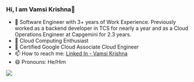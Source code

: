 ### Hi, I am Vamsi Krishna👋



- 🔭 Software Engineer with 3+ years of Work Experience. Previously worked as a backend developer in TCS for nearly a year and as a Cloud Operations Engineer at Capgemini for 2.3 years.
- 🌱 Cloud Computing Enthusiast
- 💬 Certified Google Cloud Associate Cloud Engineer
- 📫 How to reach me: [Linked In - Vamsi Krishna](https://www.linkedin.com/in/vamsi-krishna-25621a172/)
- 😄 Pronouns: He/Him



<img src="https://github-readme-stats.vercel.app/api?username=vamsi337&&show_icons=true&title_color=ffffff&icon_color=bb2acf&text_color=daf7dc&bg_color=191919">
